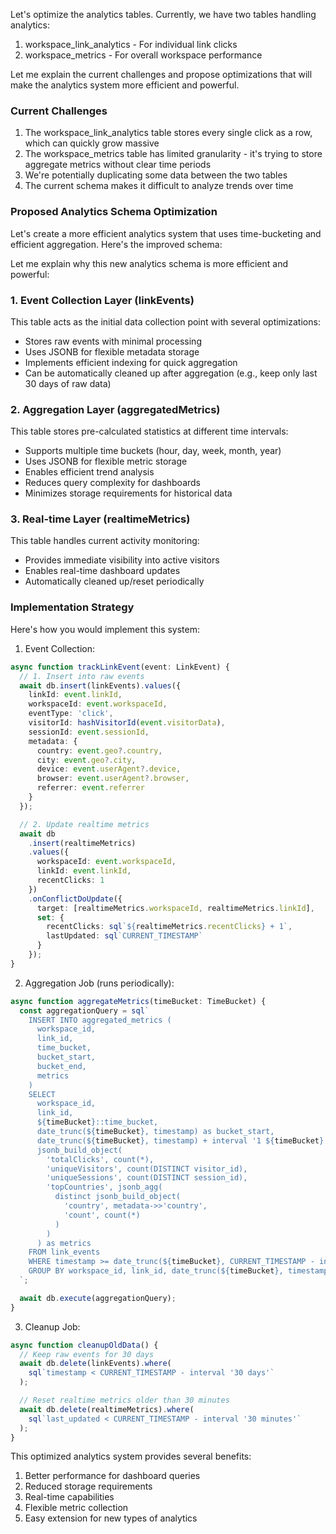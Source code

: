 Let's optimize the analytics tables. Currently, we have two tables handling analytics:

1. workspace_link_analytics - For individual link clicks
2. workspace_metrics - For overall workspace performance

Let me explain the current challenges and propose optimizations that will make the analytics system more efficient and powerful.

### Current Challenges

1. The workspace_link_analytics table stores every single click as a row, which can quickly grow massive
2. The workspace_metrics table has limited granularity - it's trying to store aggregate metrics without clear time periods
3. We're potentially duplicating some data between the two tables
4. The current schema makes it difficult to analyze trends over time

### Proposed Analytics Schema Optimization

Let's create a more efficient analytics system that uses time-bucketing and efficient aggregation. Here's the improved schema:

Let me explain why this new analytics schema is more efficient and powerful:

### 1. Event Collection Layer (linkEvents)
This table acts as the initial data collection point with several optimizations:
- Stores raw events with minimal processing
- Uses JSONB for flexible metadata storage
- Implements efficient indexing for quick aggregation
- Can be automatically cleaned up after aggregation (e.g., keep only last 30 days of raw data)

### 2. Aggregation Layer (aggregatedMetrics)
This table stores pre-calculated statistics at different time intervals:
- Supports multiple time buckets (hour, day, week, month, year)
- Uses JSONB for flexible metric storage
- Enables efficient trend analysis
- Reduces query complexity for dashboards
- Minimizes storage requirements for historical data

### 3. Real-time Layer (realtimeMetrics)
This table handles current activity monitoring:
- Provides immediate visibility into active visitors
- Enables real-time dashboard updates
- Automatically cleaned up/reset periodically

### Implementation Strategy

Here's how you would implement this system:

1. Event Collection:
```typescript
async function trackLinkEvent(event: LinkEvent) {
  // 1. Insert into raw events
  await db.insert(linkEvents).values({
    linkId: event.linkId,
    workspaceId: event.workspaceId,
    eventType: 'click',
    visitorId: hashVisitorId(event.visitorData),
    sessionId: event.sessionId,
    metadata: {
      country: event.geo?.country,
      city: event.geo?.city,
      device: event.userAgent?.device,
      browser: event.userAgent?.browser,
      referrer: event.referrer
    }
  });

  // 2. Update realtime metrics
  await db
    .insert(realtimeMetrics)
    .values({
      workspaceId: event.workspaceId,
      linkId: event.linkId,
      recentClicks: 1
    })
    .onConflictDoUpdate({
      target: [realtimeMetrics.workspaceId, realtimeMetrics.linkId],
      set: {
        recentClicks: sql`${realtimeMetrics.recentClicks} + 1`,
        lastUpdated: sql`CURRENT_TIMESTAMP`
      }
    });
}
```

2. Aggregation Job (runs periodically):
```typescript
async function aggregateMetrics(timeBucket: TimeBucket) {
  const aggregationQuery = sql`
    INSERT INTO aggregated_metrics (
      workspace_id,
      link_id,
      time_bucket,
      bucket_start,
      bucket_end,
      metrics
    )
    SELECT
      workspace_id,
      link_id,
      ${timeBucket}::time_bucket,
      date_trunc(${timeBucket}, timestamp) as bucket_start,
      date_trunc(${timeBucket}, timestamp) + interval '1 ${timeBucket}' as bucket_end,
      jsonb_build_object(
        'totalClicks', count(*),
        'uniqueVisitors', count(DISTINCT visitor_id),
        'uniqueSessions', count(DISTINCT session_id),
        'topCountries', jsonb_agg(
          distinct jsonb_build_object(
            'country', metadata->>'country',
            'count', count(*)
          )
        )
      ) as metrics
    FROM link_events
    WHERE timestamp >= date_trunc(${timeBucket}, CURRENT_TIMESTAMP - interval '1 ${timeBucket}')
    GROUP BY workspace_id, link_id, date_trunc(${timeBucket}, timestamp)
  `;

  await db.execute(aggregationQuery);
}
```

3. Cleanup Job:
```typescript
async function cleanupOldData() {
  // Keep raw events for 30 days
  await db.delete(linkEvents).where(
    sql`timestamp < CURRENT_TIMESTAMP - interval '30 days'`
  );

  // Reset realtime metrics older than 30 minutes
  await db.delete(realtimeMetrics).where(
    sql`last_updated < CURRENT_TIMESTAMP - interval '30 minutes'`
  );
}
```

This optimized analytics system provides several benefits:
1. Better performance for dashboard queries
2. Reduced storage requirements
3. Real-time capabilities
4. Flexible metric collection
5. Easy extension for new types of analytics

